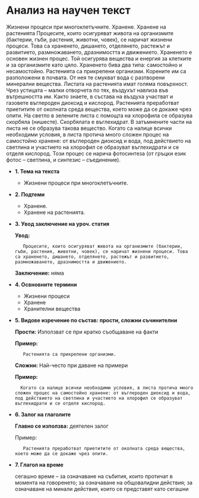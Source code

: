 # Анализ на научен текст


Жизнени процеси при многоклетъчните. 
Хранене. Хранене на растенията
Процесите, които осигуряват живота на организмите (бактерии, гъби, растения, животни, човек), се наричат жизнени процеси. Това са храненето, дишането, отделянето, растежът и развитието, размножаването, дразнимостта и движението.
Храненето е основен жизнен процес. Той осигурява вещества и енергия за клетките и за организмите като цяло. Храненето бива два типа: самостойно и несамостойно.
Растенията са прикрепени организми. Корените им са разположени в почвата. От нея те смукват вода с разтворени минерални вещества. Листата на растенията имат голяма повърхност. Чрез устицата – малки отворчета по тях, въздухът навлиза във вътрешността им. Както знаете, в състава на въздуха участват и газовете въглероден диоксид и кислород. 
Растенията преработват приетитите от околната среда вещества, което може да се докаже чрез опити. На светло в зелените листа с помощта на хлорофила се образува скорбяла (нишесте). Скорбялата е въглехидрат. В затъмнените части на листа не се образува такова вещество. 
Когато са налице всички необходими условия, в листа протича много сложен процес на самостойно хранене: от въглероден диоксид и вода, под действието на светлина и участието на хлорофил се образуват въглехидрати и се отделя кислород. Този процес се нарича фотосинтеза (от гръцки език фотос – светлина, и синтезис – съединение). 

- **1. Тема на текста**
    - Жизнени процеси при многоклетъчните.

- **2. Подтеми**
    - Хранене.
    - Хранене на растенията.

- **3. Увод заключение на уроч. статия**

    **Увод:**

         Процесите, които осигуряват живота на организмите (бактерии, гъби, растения, животни, човек), се наричат жизнени процеси. Това са храненето, дишането, отделянето, растежът и развитието, размножаването, дразнимостта и движението.

    **Заключение:** няма 
    

- **4. Освновните термини**

    - Жизнени процеси
    - Хранене
    - Хранителни вещества

- **5. Видове изречение по състав: прости, сложни съчинителни**
    
    **Прости:** Използват се при кратко съобщаване на факти
    
    **Пример:**

         Растенията са прикрепени организми.
    **Сложни:** Най-често при даване на примери

    **Пример:**

        Когато са налице всички необходими условия, в листа протича много сложен процес на самостойно хранене: от въглероден диоксид и вода, под действието на светлина и участието на хлорофил се образуват въглехидрати и се отделя кислород.
        
        

- **6. Залог на глаголите**

    **Главно се използва:** деятелен залог

    Пример: 

         Растенията преработват приетитите от околната среда вещества, което може да се докаже чрез опити.


- **7. Глагол на време**

    сегашно време – за означаване на събития, които протичат в момента на говоренето; за означаване на общовалидни действия; за означаване на минали действия, които се представят като сегашни